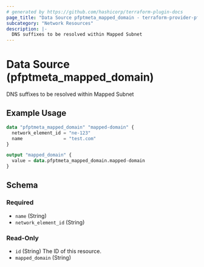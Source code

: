 ```yaml
---
# generated by https://github.com/hashicorp/terraform-plugin-docs
page_title: "Data Source pfptmeta_mapped_domain - terraform-provider-pfptmeta"
subcategory: "Network Resources"
description: |-
  DNS suffixes to be resolved within Mapped Subnet
---
```


# Data Source (pfptmeta_mapped_domain)

DNS suffixes to be resolved within Mapped Subnet

## Example Usage

```terraform
data "pfptmeta_mapped_domain" "mapped-domain" {
  network_element_id = "ne-123"
  name               = "test.com"
}

output "mapped_domain" {
  value = data.pfptmeta_mapped_domain.mapped-domain
}
```

<!-- schema generated by tfplugindocs -->
## Schema

### Required

- `name` (String)
- `network_element_id` (String)

### Read-Only

- `id` (String) The ID of this resource.
- `mapped_domain` (String)
